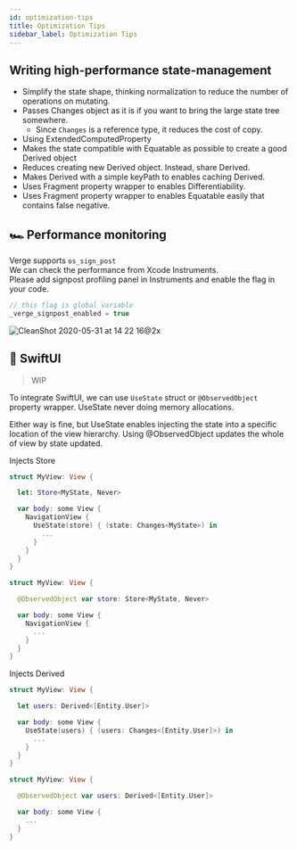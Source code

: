 ```yaml
---
id: optimization-tips
title: Optimization Tips
sidebar_label: Optimization Tips
---
```


## Writing high-performance state-management

- Simplify the state shape, thinking normalization to reduce the number of operations on mutating.
- Passes Changes object as it is if you want to bring the large state tree somewhere.
  - Since `Changes` is a reference type, it reduces the cost of copy.
- Using ExtendedComputedProperty
- Makes the state compatible with Equatable as possible to create a good Derived object
- Reduces creating new Derived object. Instead, share Derived.
- Makes Derived with a simple keyPath to enables caching Derived.
- Uses Fragment property wrapper to enables Differentiability.
- Uses Fragment property wrapper to enables Equatable easily that contains false negative.

## 🏎 Performance monitoring

Verge supports `os_sign_post`  
We can check the performance from Xcode Instruments.  
Please add signpost profiling panel in Instruments and enable the flag in your code.

```swift
// this flag is global variable
_verge_signpost_enabled = true
```

![CleanShot 2020-05-31 at 14 22 16@2x](https://user-images.githubusercontent.com/1888355/83345130-80152c00-a34a-11ea-925a-6c6a609be102.png)

## 📱 SwiftUI

> WIP

To integrate SwiftUI, we can use `UseState` struct or `@ObservedObject` property wrapper.
UseState never doing memory allocations.

Either way is fine, but UseState enables injecting the state into a specific location of the view hierarchy.
Using @ObservedObject updates the whole of view by state updated.

Injects Store

```swift
struct MyView: View {

  let: Store<MyState, Never>

  var body: some View {
    NavigationView {
      UseState(store) { (state: Changes<MyState>) in
        ...
      }
    }
  }
}
```

```swift
struct MyView: View {

  @ObservedObject var store: Store<MyState, Never>

  var body: some View {
    NavigationView {
      ...
    }
  }
}
```

Injects Derived

```swift
struct MyView: View {

  let users: Derived<[Entity.User]>

  var body: some View {
    UseState(users) { (users: Changes<[Entity.User]>) in
      ...
    }
  }
}
```

```swift
struct MyView: View {

  @ObservedObject var users: Derived<[Entity.User]>

  var body: some View {
    ...
  }
}
```
